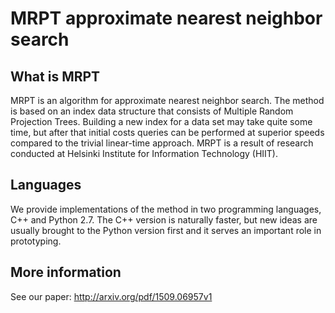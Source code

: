 # MRPT approximate nearest neighbor search

## What is MRPT
MRPT is an algorithm for approximate nearest neighbor search. The method is based on an index data structure that consists of Multiple Random Projection Trees. Building a new index for a data set may take quite some time, but after that initial costs queries can be performed at superior speeds compared to the trivial linear-time approach. MRPT is a result of research conducted at Helsinki Institute for Information Technology (HIIT).

## Languages
We provide implementations of the method in two programming languages, C++ and Python 2.7. The C++ version is naturally faster, but new ideas are usually brought to the Python version first and it serves an important role in prototyping.

## More information
See our paper: http://arxiv.org/pdf/1509.06957v1
